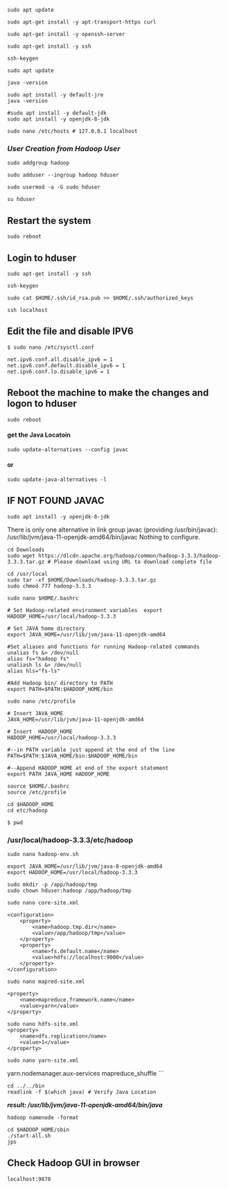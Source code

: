 
```
sudo apt update
```
```
sudo apt-get install -y apt-transport-https curl 
```
```
sudo apt-get install -y openssh-server
```
```
sudo apt-get install -y ssh 
```
```
ssh-keygen
```
```
sudo apt update
```
```
java -version
```
```
sudo apt install -y default-jre
java -version
```
```
#sudo apt install -y default-jdk
sudo apt install -y openjdk-8-jdk
```
```
sudo nano /etc/hosts # 127.0.0.1 localhost 
```
	
### ***User Creation from Hadoop User*** ###

```
sudo addgroup hadoop
```
```
sudo adduser --ingroup hadoop hduser 
```
```
sudo usermod -a -G sudo hduser 
```
```
su hduser 
```
## Restart the system ###
```
sudo reboot
```

## Login to hduser ##
```
sudo apt-get install -y ssh 
```
```
ssh-keygen 
```
```
sudo cat $HOME/.ssh/id_rsa.pub >> $HOME/.ssh/authorized_keys
```
```
ssh localhost 
```

## Edit the file and disable IPV6 ##
```
$ sudo nano /etc/sysctl.conf
```
```
net.ipv6.conf.all.disable_ipv6 = 1
net.ipv6.conf.default.disable_ipv6 = 1
net.ipv6.conf.lo.disable_ipv6 = 1
```

## Reboot the machine to make the changes and logon to hduser ##
```
sudo reboot
```

#### get the Java Locatoin ####
```
sudo update-alternatives --config javac
```
#### or ####
```
sudo update-java-alternatives -l
```

## IF NOT FOUND JAVAC ##
```
sudo apt install -y openjdk-8-jdk
```
There is only one alternative in link group javac (providing /usr/bin/javac): /usr/lib/jvm/java-11-openjdk-amd64/bin/javac
Nothing to configure.

```
cd Downloads
sudo wget https://dlcdn.apache.org/hadoop/common/hadoop-3.3.3/hadoop-3.3.3.tar.gz # Please download using URL to download complete file
```

```
cd /usr/local 
sudo tar -xf $HOME/Downloads/hadoop-3.3.3.tar.gz
sudo chmod 777 hadoop-3.3.3
```

```
sudo nano $HOME/.bashrc 
```
```
# Set Hadoop-related environment variables  export 
HADOOP_HOME=/usr/local/hadoop-3.3.3  

# Set JAVA home directory 
export JAVA_HOME=/usr/lib/jvm/java-11-openjdk-amd64
	
#Set aliases and functions for running Hadoop-related commands 
unalias fs &> /dev/null 
alias fs="hadoop fs"  
unaliash ls &> /dev/null 
alias hls="fs-ls" 

#Add Hadoop bin/ directory to PATH 
export PATH=$PATH:$HADOOP_HOME/bin
```

```
sudo nano /etc/profile
```
```
# Insert JAVA_HOME 
JAVA_HOME=/usr/lib/jvm/java-11-openjdk-amd64

# Insert  HADOOP_HOME 
HADOOP_HOME=/usr/local/hadoop-3.3.3 

#--in PATH variable just append at the end of the line 
PATH=$PATH:$JAVA_HOME/bin:$HADOOP_HOME/bin 

#--Append HADOOP_HOME at end of the export statement  
export PATH JAVA_HOME HADOOP_HOME  
```

```
source $HOME/.bashrc 
source /etc/profile 
```
```
cd $HADOOP_HOME
cd etc/hadoop 
```
```
$ pwd
```
### /usr/local/hadoop-3.3.3/etc/hadoop ###

```
sudo nano hadoop-env.sh
```
```
export JAVA_HOME=/usr/lib/jvm/java-8-openjdk-amd64
export HADOOP_HOME=/usr/local/hadoop-3.3.3
```

```
sudo mkdir -p /app/hadoop/tmp 
sudo chown hduser:hadoop /app/hadoop/tmp  
```
```
sudo nano core-site.xml
```
```
<configuration>
	<property> 
		<name>hadoop.tmp.dir</name> 
		<value>/app/hadoop/tmp</value> 
	</property> 
	<property> 
		<name>fs.default.name</name> 
		<value>hdfs://localhost:9000</value> 
	</property>  
</configuration>
```
```
sudo nano mapred-site.xml
```
```
<property> 
	<name>mapreduce.framework.name</name> 
	<value>yarn</value> 
</property> 
```

```
sudo nano hdfs-site.xml 
<property> 
	<name>dfs.replication</name> 
	<value>1</value> 
</property>  
```

```
sudo nano yarn-site.xml 
```
<property> 
	<name>yarn.nodemanager.aux-services</name> 
	<value>mapreduce_shuffle</value> 
</property>  
```

```
cd ../../bin 
readlink -f $(which java) # Verify Java Location
```
***result: /usr/lib/jvm/java-11-openjdk-amd64/bin/java***

```
hadoop namenode -format
```

```
cd $HADOOP_HOME/sbin
./start-all.sh 
jps 
```

## Check Hadoop GUI in browser ##
```
localhost:9870 
```
